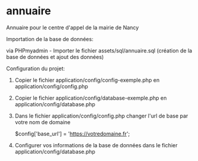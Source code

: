 # annuaire
Annuaire pour le centre d'appel de la mairie de Nancy



Importation de la base de données:

via PHPmyadmin - Importer le fichier assets/sql/annuaire.sql (création de la base de données et ajout des données)



Configuration du projet:

1. Copier le fichier application/config/config-exemple.php en application/config/config.php

2. Copier le fichier application/config/database-exemple.php en application/config/database.php

3. Dans le fichier application/config/config.php changer l'url de base par votre nom de domaine
   
   $config['base_url'] = 'https://votredomaine.fr';

4. Configurer vos informations de la base de données dans le fichier application/config/database.php
